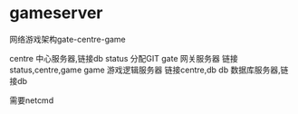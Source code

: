 # gameserver
网络游戏架构gate-centre-game

centre 中心服务器,链接db
status 分配GIT
gate 网关服务器 链接status,centre,game
game 游戏逻辑服务器 链接centre,db
db 数据库服务器,链接db

需要netcmd
